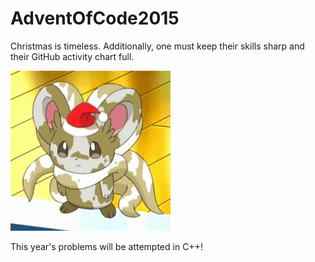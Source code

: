 # AdventOfCode2015

Christmas is timeless. Additionally, one must keep their skills sharp and their GitHub activity chart full.

![Jolly Jolly Cinccino](cinccino.png)

This year's problems will be attempted in C++!